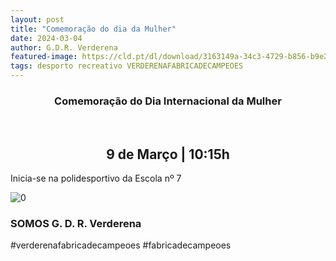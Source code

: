 ```yaml
---
layout: post
title: "Comemoração do dia da Mulher"
date: 2024-03-04
author: G.D.R. Verderena
featured-image: https://cld.pt/dl/download/3163149a-34c3-4729-b856-b9e26c044322/mulher-5.png
tags: desporto recreativo VERDERENAFABRICADECAMPEOES
---
```


<CENTER><H3>Comemoração do Dia Internacional da Mulher</H3></CENTER>
<br>

<CENTER><H2>9 de Março | 10:15h</H2></CENTER>

Inicia-se na polidesportivo da Escola nº 7 

![0](https://cld.pt/dl/download/3163149a-34c3-4729-b856-b9e26c044322/mulher-5.png)


<H3>SOMOS G. D. R. Verderena</H3>

#verderenafabricadecampeoes #fabricadecampeoes 
